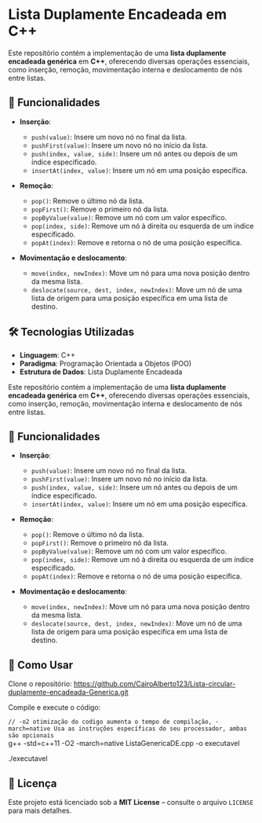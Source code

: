 # Lista Duplamente Encadeada em C++

Este repositório contém a implementação de uma **lista duplamente encadeada genérica** em **C++**, oferecendo diversas operações essenciais, como inserção, remoção, movimentação interna e deslocamento de nós entre listas.

## 📌 Funcionalidades

- **Inserção**:
  - `push(value)`: Insere um novo nó no final da lista.
  - `pushFirst(value)`: Insere um novo nó no início da lista.
  - `push(index, value, side)`: Insere um nó antes ou depois de um índice especificado.
  - `insertAt(index, value)`: Insere um nó em uma posição específica.

- **Remoção**:
  - `pop()`: Remove o último nó da lista.
  - `popFirst()`: Remove o primeiro nó da lista.
  - `popByValue(value)`: Remove um nó com um valor específico.
  - `pop(index, side)`: Remove um nó à direita ou esquerda de um índice especificado.
  - `popAt(index)`: Remove e retorna o nó de uma posição específica.

- **Movimentação e deslocamento**:
  - `move(index, newIndex)`: Move um nó para uma nova posição dentro da mesma lista.
  - `deslocate(source, dest, index, newIndex)`: Move um nó de uma lista de origem para uma posição específica em uma lista de destino.

## 🛠️ Tecnologias Utilizadas

- **Linguagem**: C++
- **Paradigma**: Programação Orientada a Objetos (POO)
- **Estrutura de Dados**: Lista Duplamente Encadeada

Este repositório contém a implementação de uma **lista duplamente encadeada genérica** em **C++**, oferecendo diversas operações essenciais, como inserção, remoção, movimentação interna e deslocamento de nós entre listas.

## 📌 Funcionalidades

- **Inserção**:
  - `push(value)`: Insere um novo nó no final da lista.
  - `pushFirst(value)`: Insere um novo nó no início da lista.
  - `push(index, value, side)`: Insere um nó antes ou depois de um índice especificado.
  - `insertAt(index, value)`: Insere um nó em uma posição específica.

- **Remoção**:
  - `pop()`: Remove o último nó da lista.
  - `popFirst()`: Remove o primeiro nó da lista.
  - `popByValue(value)`: Remove um nó com um valor específico.
  - `pop(index, side)`: Remove um nó à direita ou esquerda de um índice especificado.
  - `popAt(index)`: Remove e retorna o nó de uma posição específica.

- **Movimentação e deslocamento**:
  - `move(index, newIndex)`: Move um nó para uma nova posição dentro da mesma lista.
  - `deslocate(source, dest, index, newIndex)`: Move um nó de uma lista de origem para uma posição específica em uma lista de destino.

## 🚀 Como Usar

Clone o repositório:
https://github.com/CairoAlberto123/Lista-circular-duplamente-encadeada-Generica.git


Compile e execute o código:    

`// -o2 otimização do codigo aumenta o tempo de compilação, -march=native Usa as instruções específicas do seu processador, ambas são opcionais`         
g++ -std=c++11 -O2 -march=native ListaGenericaDE.cpp -o executavel

./executavel


## 📄 Licença

Este projeto está licenciado sob a **MIT License** – consulte o arquivo `LICENSE` para mais detalhes.



